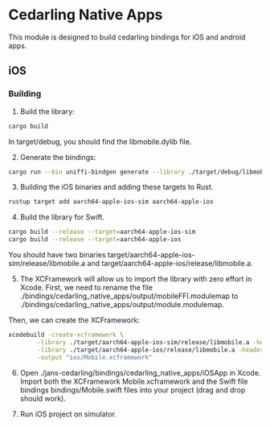# Cedarling Native Apps

This module is designed to build cedarling bindings for iOS and android apps.

## iOS

### Building 

1. Build the library:

```bash
cargo build
```

In target/debug, you should find the libmobile.dylib file.

2. Generate the bindings:

```bash
cargo run --bin uniffi-bindgen generate --library ./target/debug/libmobile.dylib --language swift --out-dir ./bindings/cedarling_native_apps/output
```

3. Building the iOS binaries and adding these targets to Rust.

```bash
rustup target add aarch64-apple-ios-sim aarch64-apple-ios
```

4. Build the library for Swift.

```bash
cargo build --release --target=aarch64-apple-ios-sim
cargo build --release --target=aarch64-apple-ios
```

You should have two binaries target/aarch64-apple-ios-sim/release/libmobile.a and target/aarch64-apple-ios/release/libmobile.a.

5. The XCFramework will allow us to import the library with zero effort in Xcode. First, we need to rename the file ./bindings/cedarling_native_apps/output/mobileFFI.modulemap to ./bindings/cedarling_native_apps/output/module.modulemap.

Then, we can create the XCFramework:

```bash
xcodebuild -create-xcframework \
        -library ./target/aarch64-apple-ios-sim/release/libmobile.a -headers ./bindings/cedarling_native_apps/output \
        -library ./target/aarch64-apple-ios/release/libmobile.a -headers ./bindings/cedarling_native_apps/output \
        -output "ios/Mobile.xcframework"
```

6. Open ./jans-cedarling/bindings/cedarling_native_apps/iOSApp in Xcode. Import both the XCFramework Mobile.xcframework and the Swift file bindings bindings/Mobile.swift files into your project (drag and drop should work).

7. Run iOS project on simulator. 
